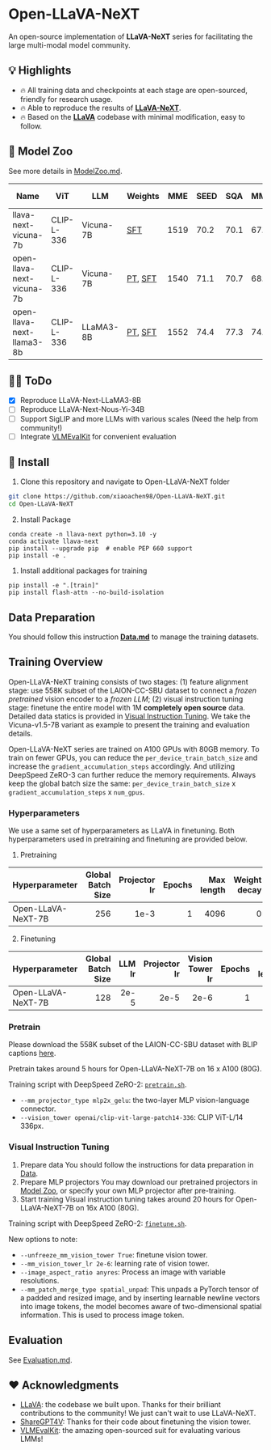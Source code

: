 # Open-LLaVA-NeXT

An open-source implementation of **LLaVA-NeXT** series for facilitating the large multi-modal model community.

## 💡 Highlights

- 🔥 All training data and checkpoints at each stage are open-sourced, friendly for research usage.
- 🔥 Able to reproduce the results of **[LLaVA-NeXT](https://llava-vl.github.io/blog/2024-05-10-llava-next-stronger-llms/)**.
- 🔥 Based on the **[LLaVA](https://github.com/haotian-liu/LLaVA)** codebase with minimal modification, easy to follow.

## 🤖 Model Zoo

See more details in [ModelZoo.md](docs/ModelZoo.md).

| Name | ViT | LLM | Weights | MME | SEED | SQA | MMB | MMB-CN | TextVQA | GQA |
|---|---|---|---|---|---|---|---|---|---|---|
| llava-next-vicuna-7b | CLIP-L-336 | Vicuna-7B | [SFT](https://huggingface.co/liuhaotian/llava-v1.6-vicuna-7b) | 1519 | 70.2 | 70.1 | 67.4 | 60.6 | 64.9 | 64.2 |
| open-llava-next-vicuna-7b| CLIP-L-336 | Vicuna-7B | [PT](https://huggingface.co/Lin-Chen/open-llava-next-vicuna-7b/tree/main/pretrain), [SFT](https://huggingface.co/Lin-Chen/open-llava-next-vicuna-7b) | 1540 | 71.1 | 70.7 | 68.5 | 60.7 | 67.2 | 64.3 |
| open-llava-next-llama3-8b| CLIP-L-336 | LLaMA3-8B | [PT](https://huggingface.co/Lin-Chen/open-llava-next-llama3-8b), [SFT](https://huggingface.co/Lin-Chen/open-llava-next-llama3-8b) | 1552 | 74.4 | 77.3 | 74.4 | 70.4 | 69.8 | 65.9 |


## 👨‍💻 ToDo

- [x] Reproduce LLaVA-Next-LLaMA3-8B
- [ ] Reproduce LLaVA-Next-Nous-Yi-34B
- [ ] Support SigLIP and more LLMs with various scales (Need the help from community!)
- [ ] Integrate [VLMEvalKit](https://github.com/open-compass/VLMEvalKit) for convenient evaluation

## 🔧 Install

1. Clone this repository and navigate to Open-LLaVA-NeXT folder
```bash
git clone https://github.com/xiaoachen98/Open-LLaVA-NeXT.git
cd Open-LLaVA-NeXT
```

2. Install Package
```Shell
conda create -n llava-next python=3.10 -y
conda activate llava-next
pip install --upgrade pip  # enable PEP 660 support
pip install -e .
```

1. Install additional packages for training
```
pip install -e ".[train]"
pip install flash-attn --no-build-isolation
```

## Data Preparation

You should follow this instruction **[Data.md](docs/Data.md)** to manage the training datasets.

## Training Overview

Open-LLaVA-NeXT training consists of two stages: (1) feature alignment stage: use 558K subset of the LAION-CC-SBU dataset to connect a *frozen pretrained* vision encoder to a *frozen LLM*; (2) visual instruction tuning stage:  finetune the entire model with 1M **completely open source** data. Detailed data statics is provided in [Visual Instruction Tuning](https://github.com/xiaoachen98/Open-LLaVA-NeXT?tab=readme-ov-file#visual-instruction-tuning). We take the Vicuna-v1.5-7B variant as example to present the training  and evaluation details.

Open-LLaVA-NeXT series are trained on A100 GPUs with 80GB memory. To train on fewer GPUs, you can reduce the `per_device_train_batch_size` and increase the `gradient_accumulation_steps` accordingly. And utilizing DeepSpeed ZeRO-3 can further reduce the memory requirements. Always keep the global batch size the same: `per_device_train_batch_size` x `gradient_accumulation_steps` x `num_gpus`.

### Hyperparameters
We use a same set of hyperparameters as LLaVA in finetuning.  Both hyperparameters used in pretraining and finetuning are provided below.

1. Pretraining

| Hyperparameter | Global Batch Size | Projector lr | Epochs | Max length | Weight decay |
| --- | ---: | ---: | ---: | ---: | ---: |
| Open-LLaVA-NeXT-7B | 256 | 1e-3 | 1 | 4096 | 0 |

2. Finetuning

| Hyperparameter | Global Batch Size |  LLM lr |  Projector lr |  Vision Tower lr | Epochs | Max length | Weight decay |
| --- | ---: | ---: | ---: | ---: | ---: | ---: | ---: |
| Open-LLaVA-NeXT-7B | 128 | 2e-5 | 2e-5 | 2e-6 | 1 | 4096 | 0 |

### Pretrain

Please download the 558K subset of the LAION-CC-SBU dataset with BLIP captions [here](https://huggingface.co/datasets/liuhaotian/LLaVA-Pretrain).

Pretrain takes around 5 hours for Open-LLaVA-NeXT-7B on 16 x A100 (80G).

Training script with DeepSpeed ZeRO-2: [`pretrain.sh`](scripts/v1_6/train/7b/pretrain.sh).

- `--mm_projector_type mlp2x_gelu`: the two-layer MLP vision-language connector.
- `--vision_tower openai/clip-vit-large-patch14-336`: CLIP ViT-L/14 336px.

### Visual Instruction Tuning

1. Prepare data
You should follow the instructions for data preparation in [Data](docs/Data.md).
2. Prepare MLP projectors
You may download our pretrained projectors in [Model Zoo](docs/ModelZoo.md), or specify your own MLP projector after pre-training.
3. Start training
Visual instruction tuning takes around 20 hours for Open-LLaVA-NeXT-7B on 16x A100 (80G).

Training script with DeepSpeed ZeRO-2: [`finetune.sh`](scripts/v1_6/train/7b/finetune.sh).

New options to note:

- `--unfreeze_mm_vision_tower True`: finetune vision tower.
- `--mm_vision_tower_lr 2e-6`: learning rate of vision tower.
- `--image_aspect_ratio anyres`: Process an image with variable resolutions.
- `--mm_patch_merge_type spatial_unpad`: This unpads a PyTorch tensor of a padded and resized image, and by inserting learnable newline vectors into image tokens, the model becomes aware of two-dimensional spatial information. This is used to process image token.

## Evaluation

See [Evaluation.md](docs/Evaluation.md).

## ❤️ Acknowledgments

- [LLaVA](https://github.com/haotian-liu/LLaVA): the codebase we built upon. Thanks for their brilliant contributions to the community! We just can't wait to use LLaVA-NeXT.
- [ShareGPT4V](https://github.com/InternLM/InternLM-XComposer/tree/main/projects/ShareGPT4V): Thanks for their code about finetuning the vision tower.
- [VLMEvalKit](https://github.com/open-compass/VLMEvalKit): the amazing open-sourced suit for evaluating various LMMs!
